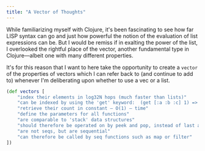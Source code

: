 ```yaml
---
title: "A Vector of Thoughts"
---
```


While familiarizing myself with Clojure, it's been fascinating to see how far LISP syntax can go and just how powerful the notion of the evaluation of list expressions can be. But I would be remiss if in exalting the power of the list, I overlooked the rightful place of the vector, another fundamental type in Clojure—albeit one with many different properties.

It's for this reason that I want to here take the opportunity to create a `vector` of the properties of vectors which I can refer back to (and continue to add to) whenever I'm deliberating upon whether to use a vec or a list.

```clojure
(def vectors [
    "index their elements in log32N hops (much faster than lists)"
    "can be indexed by using the 'get' keyword:  (get [:a :b :c] 1) => :b"
    "retrieve their count in constant — O(1) — time"
    "define the parameters for all functions"
    "are comparable to 'stack' data structures"
    "should therefore be operated on by peek and pop, instead of last and dissoc"
    "are not seqs, but are sequential"
    "can therefore be called by seq functions such as map or filter"
])
```
